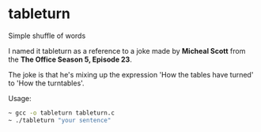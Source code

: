 # tableturn

Simple shuffle of words

I named it tableturn as a reference to a joke made by **Micheal Scott** from the **The Office Season 5, Episode 23**.

The joke is that he's mixing up the expression 'How the tables have turned' to 'How the turntables'.

Usage:
```zsh
~ gcc -o tableturn tableturn.c
~ ./tableturn "your sentence"
```
